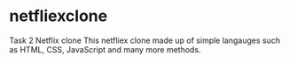 # netfliexclone
Task 2 Netflix clone
This netfliex clone made up of simple langauges such as HTML, CSS, JavaScript and many more methods.

